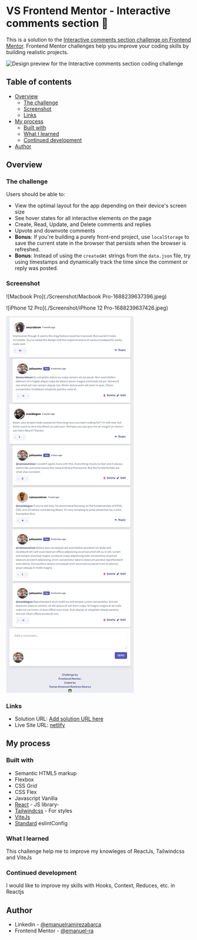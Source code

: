 
# VS Frontend Mentor - Interactive comments section 📝 
This is a solution to the [Interactive comments section challenge on Frontend Mentor](https://www.frontendmentor.io/challenges/interactive-comments-section-iG1RugEG9). Frontend Mentor challenges help you improve your coding skills by building realistic projects. 

![Design preview for the Interactive comments section coding challenge](./src/design/desktop-preview.jpgscreenshot.jpg)

## Table of contents

- [Overview](#overview)
  - [The challenge](#the-challenge)
  - [Screenshot](#screenshot)
  - [Links](#links)
- [My process](#my-process)
  - [Built with](#built-with)
  - [What I learned](#what-i-learned)
  - [Continued development](#continued-development)  
- [Author](#author)


## Overview
### The challenge

Users should be able to:

- View the optimal layout for the app depending on their device's screen size
- See hover states for all interactive elements on the page
- Create, Read, Update, and Delete comments and replies
- Upvote and downvote comments
- **Bonus**: If you're building a purely front-end project, use `localStorage` to save the current state in the browser that persists when the browser is refreshed.
- **Bonus**: Instead of using the `createdAt` strings from the `data.json` file, try using timestamps and dynamically track the time since the comment or reply was posted.

### Screenshot

![Macbook Pro](./Screenshot/Macbook Pro-1688239637396.jpeg)

![iPhone 12 Pro](./Screenshot/iPhone 12 Pro-1688239637426.jpeg)

![iPad](./Screenshot/iPad-1688239637423.jpeg)


### Links

- Solution URL: [Add solution URL here](https://your-solution-url.com)
- Live Site URL: [netlify](https://glittery-kataifi-e66cb6.netlify.app/)

## My process
### Built with

- Semantic HTML5 markup
- Flexbox
- CSS Grid 
- CSS Flex
- Javascript Vanilla
- [React](https://reactjs.org/) - JS library- 
- [Tailwindcss](https://tailwindcss.com/) - For styles
- [ViteJs](https://vitejs.dev/) 
- [Standard](https://github.com/standard/standard) eslintConfig

### What I learned
This challenge help me to improve my knowleges of ReactJs, Tailwindcss and ViteJs


### Continued development
I would like to improve my skills with Hooks, Context, Reduces, etc. in Reactjs 

## Author
- Linkedin - [@emanuelramirezabarca](https://www.linkedin.com/in/emanuelramirezabarca/)
- Frontend Mentor - [@emanuel-ra](https://www.frontendmentor.io/profile/emanuel-ra)
